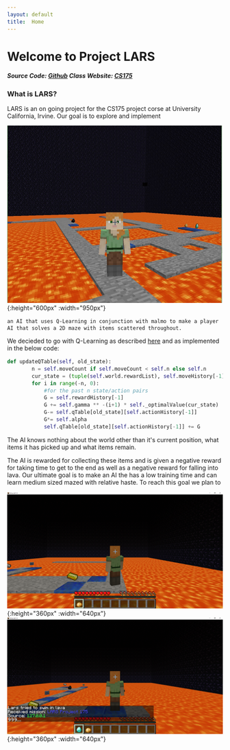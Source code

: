 ```yaml
---
layout: default
title:  Home
---
```


# Welcome to Project LARS
##### Source Code: [Github](https://github.com/ssaltzen/LARS)			 Class Website: [CS175](http://sameersingh.org/courses/aiproj/sp17/)

### What is LARS?

LARS is an on going project for the CS175 project corse at University California, Irvine. Our goal is to explore and implement 

![](Titlepg.jpg){:height="600px" :width="950px"}


	
	an AI that uses Q-Learning in conjunction with malmo to make a player AI that solves a 2D maze with items scattered throughout. 

We decieded to go with Q-Learning as described [here](https://en.wikipedia.org/wiki/Q-learning) and as implemented in the below code:
```python
def updateQTable(self, old_state):
        n = self.moveCount if self.moveCount < self.n else self.n
        cur_state = (tuple(self.world.rewardList), self.moveHistory[-1])
        for i in range(-n, 0):
            #for the past n state/action pairs
            G = self.rewardHistory[-1]
            G += self.gamma ** -(i+1) * self._optimalValue(cur_state)
            G-= self.qTable[old_state][self.actionHistory[-1]]
            G*= self.alpha
            self.qTable[old_state][self.actionHistory[-1]] += G
```

The AI knows nothing about the world other than it's current position, what items it has picked up and what items remain.

The AI is rewarded for collecting these items and is given a negative reward for taking time to get to the end as well as a negative reward for falling into lava.
Our ultimate goal is to make an AI the has a low training time and can learn medium sized mazed with relative haste. To reach this goal we plan to

![](Maze1.png){:height="360px" :width="640px"}
![](Maze2.png){:height="360px" :width="640px"}


